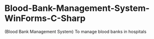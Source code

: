 # Blood-Bank-Management-System-WinForms-C-Sharp
(Blood Bank Management System) To manage blood banks in hospitals
